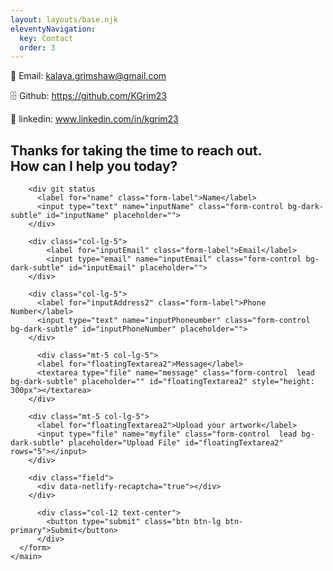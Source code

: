```yaml
---
layout: layouts/base.njk
eleventyNavigation:
  key: Contact
  order: 3
---
```


📧 Email: kalaya.grimshaw@gmail.com

🗄️ Github: https://github.com/KGrim23

🚦 linkedin: www.linkedin.com/in/kgrim23

<section><h1 class="text-center mt-5">Thanks for taking the time to reach out. <br> How can I help you today?</h1></section>

  <main class="container mt-0">
    <form class="justify-content-center" action="POST" data-netlify="true" class="row g-1 mt-0 mb-md-5">
    
        <div git status
          <label for="name" class="form-label">Name</label>
          <input type="text" name="inputName" class="form-control bg-dark-subtle" id="inputName" placeholder="">
        </div>

        <div class="col-lg-5">
            <label for="inputEmail" class="form-label">Email</label>
            <input type="email" name="inputEmail" class="form-control bg-dark-subtle" id="inputEmail" placeholder="">
        </div>

        <div class="col-lg-5">
          <label for="inputAddress2" class="form-label">Phone Number</label>
          <input type="text" name="inputPhoneumber" class="form-control bg-dark-subtle" id="inputPhoneNumber" placeholder="">
        </div>

          <div class="mt-5 col-lg-5">
          <label for="floatingTextarea2">Message</label>
          <textarea type="file" name="message" class="form-control  lead bg-dark-subtle" placeholder="" id="floatingTextarea2" style="height: 300px"></textarea>
        </div>

        <div class="mt-5 col-lg-5">
          <label for="floatingTextarea2">Upload your artwork</label>
          <input type="file" name="myfile" class="form-control  lead bg-dark-subtle" placeholder="Upload File" id="floatingTextarea2" rows="5"></input>
        </div>

        <div class="field">
          <div data-netlify-recaptcha="true"></div>
        </div>

          <div class="col-12 text-center">
            <button type="submit" class="btn btn-lg btn-primary">Submit</button>
          </div>
      </form>
    </main>
